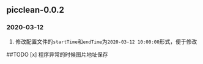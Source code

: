 
## picclean-0.0.2
### 2020-03-12
1. 修改配置文件的`startTime`和`endTime`为`2020-03-12 10:00:00`形式，便于修改



##TODO
[x] 程序异常的时候图片地址保存






